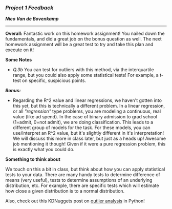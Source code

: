 ### ***Project 1 Feedback***

***Nico Van de Bovenkamp***

***

**Overall:** Fantastic work on this homework assignment! You nailed down the fundamentals, and did a great job on the bonus question as well. The next homework assignment will be a great test to try and take this plan and execute on it!


**Some Notes**

* *Q.3b* You can test for outliers with this method, via the interquartile range, but you could also apply some statistical tests! For example, a t-test on specific, suspicious points.

***Bonus:***
* Regarding the R^2 value and linear regressions, we haven't gotten into this yet, but this is technically a different problem. In a linear regression, or all *"regression"* type problems, you are modeling a continuous, real value (like ad spend). In the case of binary admission to grad school (1=admit, 0=not admit), we are doing classification. This leads to a different group of models for the task. For these models, you can use/interpret an R^2 value, but it's slightly different in it's interpretation! We will discuss this more in class later, but just as a heads up! Awesome job mentioning it though! Given if it were a pure regression problem, this is exactly what you could do.

**Something to think about**

We touch on this a bit in class, but think about how you can apply statistical tests to your data. There are many handy tests to determine difference of means (very useful), tests to determine assumptions of an underlying distribution, etc. For example, there are specific tests which will estimate how close a given distribution is to a normal distribution.

Also, check out this KDNuggets post on [outlier analysis](https://www.kdnuggets.com/2017/02/removing-outliers-standard-deviation-python.html) in Python!
